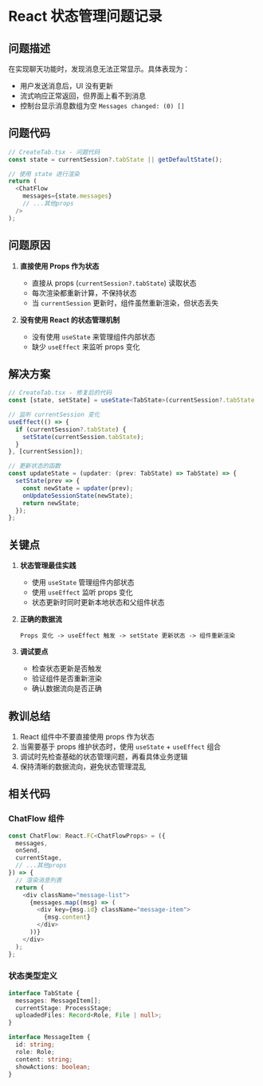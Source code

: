 # React 状态管理问题记录

## 问题描述

在实现聊天功能时，发现消息无法正常显示。具体表现为：
- 用户发送消息后，UI 没有更新
- 流式响应正常返回，但界面上看不到消息
- 控制台显示消息数组为空 `Messages changed: (0) []`

## 问题代码

```typescript
// CreateTab.tsx - 问题代码
const state = currentSession?.tabState || getDefaultState();

// 使用 state 进行渲染
return (
  <ChatFlow 
    messages={state.messages}
    // ...其他props
  />
);
```

## 问题原因

1. **直接使用 Props 作为状态**
   - 直接从 props (`currentSession?.tabState`) 读取状态
   - 每次渲染都重新计算，不保持状态
   - 当 `currentSession` 更新时，组件虽然重新渲染，但状态丢失

2. **没有使用 React 的状态管理机制**
   - 没有使用 `useState` 来管理组件内部状态
   - 缺少 `useEffect` 来监听 props 变化

## 解决方案

```typescript
// CreateTab.tsx - 修复后的代码
const [state, setState] = useState<TabState>(currentSession?.tabState || getDefaultState());

// 监听 currentSession 变化
useEffect(() => {
  if (currentSession?.tabState) {
    setState(currentSession.tabState);
  }
}, [currentSession]);

// 更新状态的函数
const updateState = (updater: (prev: TabState) => TabState) => {
  setState(prev => {
    const newState = updater(prev);
    onUpdateSessionState(newState);
    return newState;
  });
};
```

## 关键点

1. **状态管理最佳实践**
   - 使用 `useState` 管理组件内部状态
   - 使用 `useEffect` 监听 props 变化
   - 状态更新时同时更新本地状态和父组件状态

2. **正确的数据流**
   ```
   Props 变化 -> useEffect 触发 -> setState 更新状态 -> 组件重新渲染
   ```

3. **调试要点**
   - 检查状态更新是否触发
   - 验证组件是否重新渲染
   - 确认数据流向是否正确

## 教训总结

1. React 组件中不要直接使用 props 作为状态
2. 当需要基于 props 维护状态时，使用 `useState` + `useEffect` 组合
3. 调试时先检查基础的状态管理问题，再看具体业务逻辑
4. 保持清晰的数据流向，避免状态管理混乱

## 相关代码

### ChatFlow 组件
```typescript
const ChatFlow: React.FC<ChatFlowProps> = ({ 
  messages,
  onSend,
  currentStage,
  // ...其他props
}) => {
  // 渲染消息列表
  return (
    <div className="message-list">
      {messages.map((msg) => (
        <div key={msg.id} className="message-item">
          {msg.content}
        </div>
      ))}
    </div>
  );
};
```

### 状态类型定义
```typescript
interface TabState {
  messages: MessageItem[];
  currentStage: ProcessStage;
  uploadedFiles: Record<Role, File | null>;
}

interface MessageItem {
  id: string;
  role: Role;
  content: string;
  showActions: boolean;
}
``` 